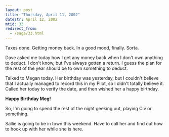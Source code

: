 ```yaml
---
layout: post
title: "Thursday, April 11, 2002"
datestr: April 12, 2002
mtid: 33
redirect_from:
  - /saga/33.html
---
```


Taxes done. Getting money back. In a good mood, finally. Sorta.

Dave asked me today how I get any money back when I don't own anything to deduct.
I don't know, but I've always gotten a return. I guess the plan for the rest
of the year should be to own something to deduct.

Talked to Megan today. Her birthday was yesterday, but I couldn't believe that
I actually managed to record this in my Pilot, so I didn't totally believe it.
Called her today to verify the date, and then wished her a happy birthday.

<b>Happy Birthday Meg!</b>

So, I'm going to spend the rest of the night geeking out, playing Civ or something.

Sallie is going to be in town this weekend. Have to call her and find out how
to hook up with her while she is here.

